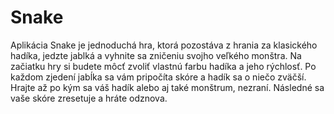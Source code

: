 # Snake

Aplikácia Snake je jednoduchá hra, ktorá pozostáva z hrania za klasického hadíka, jedzte jablká a vyhnite sa zničeniu svojho veľkého monštra.
Na začiatku hry si budete môcť zvoliť vlastnú farbu hadíka a jeho rýchlosť.
Po každom zjedení jabĺka sa vám pripočíta skóre a hadík sa o niečo zväčší.
Hrajte až po kým sa váš hadík alebo aj také monštrum, nezraní.
Následné sa vaše skóre zresetuje a hráte odznova.
